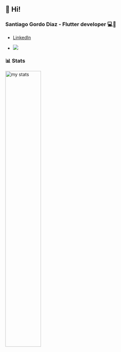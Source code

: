 ## 👋 Hi!

### Santiago Gordo Diaz - Flutter developer 💻📲
 

- [LinkedIn](https://www.linkedin.com/in/santiago-gordo-diaz-760b7a101/)

 - ![](https://komarev.com/ghpvc/?username=santi-gd)

### 📊 Stats  
<img alt="my stats" align="left" width="47%" src="https://github-readme-stats.vercel.app/api?username=santi-gd"/>  







